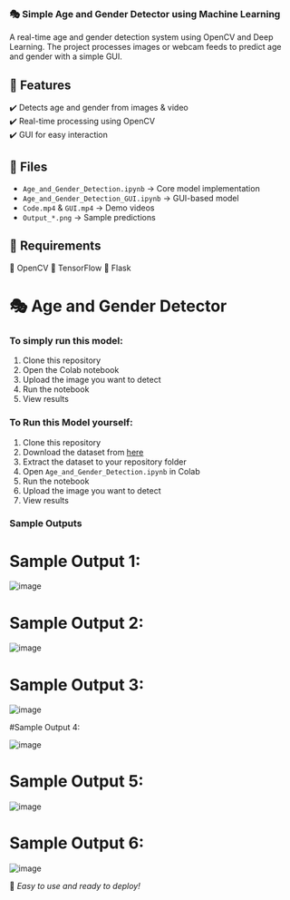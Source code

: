 ### 🎭 Simple Age and Gender Detector using Machine Learning  

A real-time age and gender detection system using OpenCV and Deep Learning. The project processes images or webcam feeds to predict age and gender with a simple GUI.

## 🚀 Features  
✔️ Detects age and gender from images & video  
✔️ Real-time processing using OpenCV  
✔️ GUI for easy interaction  

## 📂 Files  
- `Age_and_Gender_Detection.ipynb` → Core model implementation  
- `Age_and_Gender_Detection_GUI.ipynb` → GUI-based model  
- `Code.mp4` & `GUI.mp4` → Demo videos  
- `Output_*.png` → Sample predictions  

## 📌 Requirements  
🔹 OpenCV 🔹 TensorFlow 🔹 Flask

# 🎭 Age and Gender Detector   

### To simply run this model:  
1. Clone this repository  
2. Open the Colab notebook  
3. Upload the image you want to detect  
4. Run the notebook  
5. View results  

### To Run this Model yourself:  
1. Clone this repository  
2. Download the dataset from [here](https://www.kaggle.com/datasets/jangedoo/utkface-new)  
3. Extract the dataset to your repository folder  
4. Open `Age_and_Gender_Detection.ipynb` in Colab  
5. Run the notebook  
6. Upload the image you want to detect  
7. View results  

### Sample Outputs


# Sample Output 1:


![image](https://github.com/user-attachments/assets/9a369ca9-5606-4c1c-93f9-a4f85d76c466)


# Sample Output 2:

![image](https://github.com/user-attachments/assets/b6dd0086-08df-4a4b-b43b-e4b85567d037)



# Sample Output 3:

![image](https://github.com/user-attachments/assets/9cbf541b-9cdc-4e6a-a30f-be2ebc00a364)


#Sample Output 4:

![image](https://github.com/user-attachments/assets/bbbbb9ad-8376-437b-a3d5-edab2da6d0ff)


# Sample Output 5:

![image](https://github.com/user-attachments/assets/99cbb565-915e-464e-9085-bb58b14f124b)



# Sample Output 6:

![image](https://github.com/user-attachments/assets/ed84da92-a6fc-48fa-bdb2-8f2effb4421d)



🚀 *Easy to use and ready to deploy!*  

